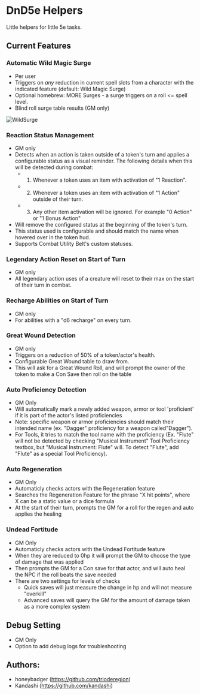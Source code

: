 # DnD5e Helpers
Little helpers for little 5e tasks.

## Current Features

### Automatic Wild Magic Surge
- Per user
- Triggers on *any* reduction in current spell slots from a character with the indicated feature (default: Wild Magic Surge)
- Optional homebrew: MORE Surges - a surge triggers on a roll <= spell level.
- Blind roll surge table results (GM only)

![WildSurge](https://github.com/trioderegion/dnd5e-helpers/raw/master/.github/surge-output.webp)

### Reaction Status Management
- GM only
- Detects when an action is taken outside of a token's turn and applies a configurable status as a visual reminder. The following details when this will be detected during combat:
   - 1) Whenever a token uses an item with activation of "1 Reaction".
   - 2) Whenever a token uses an item with activation of "1 Action" outside of their turn.
   - 3) Any other item activation will be ignored. For example "0 Action" or "1 Bonus Action"
- Will remove the configured status at the beginning of the token's turn.
- This status used is configurable and should match the name when hovered over in the token hud.
- Supports Combat Utility Belt's custom statuses.


### Legendary Action Reset on Start of Turn
- GM only
- All legendary action uses of a creature will reset to their max on the start of their turn in combat.

### Recharge Abilities on Start of Turn
- GM only
- For abilities with a "d6 recharge" on every turn.

### Great Wound Detection
- GM only
- Triggers on a reduction of 50% of a token/actor's health.
- Configurable Great Wound table to draw from.
- This will ask for a Great Wound Roll, and will prompt the owner of the token to make a Con Save then roll on the table

### Auto Proficiency Detection
- GM Only
- Will automatically mark a newly added weapon, armor or tool 'proficient' if it is part of the actor's listed proficiencies
- Note: specific weapon or armor proficiencies should match their intended name (ex. "Dagger" proficiency for a weapon called"Dagger").
- For Tools, it tries to match the tool name with the proficiency (Ex. "Flute" will not be detected by checking "Musical Instrument" Tool Proficiency textbox, but "Musical Instrument: Flute" will. To detect "Flute", add "Flute" as a special Tool Proficiency).

### Auto Regeneration
- GM Only
- Automaticly checks actors with the Regeneration feature
- Searches the Regeneration Feature for the phrase "X hit points", where X can be a static value or a dice formula
- At the start of their turn, prompts the GM for a roll for the regen and auto applies the healing

### Undead Fortitude
- GM Only
- Automaticly checks actors with the Undead Fortitude feature
- When they are reduced to 0hp it will prompt the GM to choose the type of damage that was applied
- Then prompts the GM for a Con save for that actor, and will auto heal the NPC if the roll beats the save needed
- There are two settings for levels of checks
    - Quick saves will just measure the change in hp and will not measure "overkill"
    - Advanced saves will query the GM for the amount of damage taken as a more complex system

## Debug Setting
- GM Only
- Option to add debug logs for troubleshooting

## Authors:
- honeybadger (https://github.com/trioderegion)
- Kandashi (https://github.com/kandashi)
